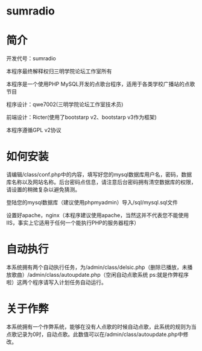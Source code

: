 sumradio
========
简介
============================
开发代号：sumradio

本程序最终解释权归三明学院论坛工作室所有

本程序是一个使用PHP MySQL开发的点歌台程序，适用于各类学校广播站的点歌节目

程序设计：qwe7002(三明学院论坛工作室技术员)

前端设计：Ricter(使用了bootstarp v2、bootstarp v3作为框架)

本程序遵循GPL v2协议

如何安装
============================
请编辑/class/conf.php中的内容，填写好您的mysql数据库用户名，密码，数据库名称以及网站名称。后台密码点信息，请注意后台密码拥有清空数据库的权限，请设置的稍微复杂以避免猜测。

登陆您的mysql数据库（建议使用phpmyadmin）导入/sql/mysql.sql文件

设置好apache，nginx（本程序建议使用apache，当然这并不代表您不能使用IIS，事实上它适用于任何一个能执行PHP的服务器程序）

自动执行
============================
本系统拥有两个自动执行任务，为/admin/class/delsic.php（删除已播放，未播放歌曲）/admin/class/autoupdate.php（空闲自动点歌系统 ps:就是作弊程序啦）这两个程序请写入计划任务自动运行。

关于作弊
============================
本系统拥有一个作弊系统，能够在没有人点歌的时候自动点歌，此系统的规则为当点歌记录为0时，自动点歌。此数值可以在/admin/class/autoupdate.php中修改。
